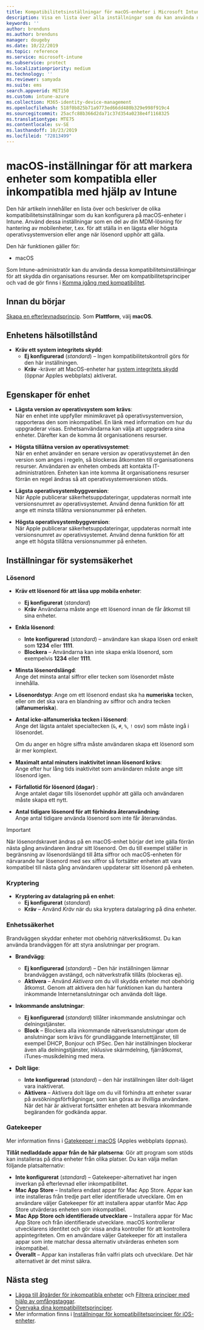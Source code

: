 ```yaml
---
title: Kompatibilitetsinställningar för macOS-enheter i Microsoft Intune – Azure | Microsoft Docs
description: Visa en lista över alla inställningar som du kan använda när du konfigurerar kompatibilitet för macOS-enheter i Microsoft Intune. Kräv Apples systemintegritetsskydd, ange begränsningar för lösenord, kräv en brandvägg, tillåt gatekeeper och mycket mer.
keywords: ''
author: brenduns
ms.author: brenduns
manager: dougeby
ms.date: 10/22/2019
ms.topic: reference
ms.service: microsoft-intune
ms.subservice: protect
ms.localizationpriority: medium
ms.technology: ''
ms.reviewer: samyada
ms.suite: ems
search.appverid: MET150
ms.custom: intune-azure
ms.collection: M365-identity-device-management
ms.openlocfilehash: 518f0b825b71a9773ed66dd480b329e998f919c4
ms.sourcegitcommit: 25acfc88b366d2da71c37d354a0238e4f1168325
ms.translationtype: MTE75
ms.contentlocale: sv-SE
ms.lasthandoff: 10/23/2019
ms.locfileid: "72813499"
---
```

# <a name="macos-settings-to-mark-devices-as-compliant-or-not-compliant-using-intune"></a>macOS-inställningar för att markera enheter som kompatibla eller inkompatibla med hjälp av Intune

Den här artikeln innehåller en lista över och beskriver de olika kompatibilitetsinställningar som du kan konfigurera på macOS-enheter i Intune. Använd dessa inställningar som en del av din MDM-lösning för hantering av mobilenheter, t.ex. för att ställa in en lägsta eller högsta operativsystemversion eller ange när lösenord upphör att gälla.

Den här funktionen gäller för:

- macOS

Som Intune-administratör kan du använda dessa kompatibilitetsinställningar för att skydda din organisations resurser. Mer om kompatibilitetsprinciper och vad de gör finns i [Komma igång med kompatibilitet](device-compliance-get-started.md).

## <a name="before-you-begin"></a>Innan du börjar

[Skapa en efterlevnadsprincip](create-compliance-policy.md#create-the-policy). Som **Plattform**, välj **macOS**.

## <a name="device-health"></a>Enhetens hälsotillstånd

- **Kräv ett system integritets skydd**:  
  - **Ej konfigurerad** (*standard*) – Ingen kompatibilitetskontroll görs för den här inställningen.
  - **Kräv** -kräver att MacOS-enheter har [system integritets skydd](https://support.apple.com/HT204899) (öppnar Apples webbplats) aktiverat.  

## <a name="device-properties"></a>Egenskaper för enhet

- **Lägsta version av operativsystem som krävs**:  
  När en enhet inte uppfyller minimikravet på operativsystemversion, rapporteras den som inkompatibel. En länk med information om hur du uppgraderar visas. Enhetsanvändarna kan välja att uppgradera sina enheter. Därefter kan de komma åt organisationens resurser.

- **Högsta tillåtna version av operativsystemet**:  
  När en enhet använder en senare version av operativsystemet än den version som anges i regeln, så blockeras åtkomsten till organisationens resurser. Användaren av enheten ombeds att kontakta IT-administratören. Enheten kan inte komma åt organisationens resurser förrän en regel ändras så att operativsystemversionen stöds.

- **Lägsta operativsystembyggversion**:  
  När Apple publicerar säkerhetsuppdateringar, uppdateras normalt inte versionsnumret av operativsystemet. Använd denna funktion för att ange ett minsta tillåtna versionsnummer på enheten.

- **Högsta operativsystembyggversion**:  
  När Apple publicerar säkerhetsuppdateringar, uppdateras normalt inte versionsnumret av operativsystemet. Använd denna funktion för att ange ett högsta tillåtna versionsnummer på enheten.

## <a name="system-security-settings"></a>Inställningar för systemsäkerhet

### <a name="password"></a>Lösenord

- **Kräv ett lösenord för att låsa upp mobila enheter**:  
  - **Ej konfigurerat** (*standard*)
  - **Kräv** Användarna måste ange ett lösenord innan de får åtkomst till sina enheter.

- **Enkla lösenord**:  
  - **Inte konfigurerad** (*standard*) – användare kan skapa lösen ord enkelt som **1234** eller **1111**.
  - **Blockera** – Användarna kan inte skapa enkla lösenord, som exempelvis **1234** eller **1111**.

- **Minsta lösenordslängd**:  
  Ange det minsta antal siffror eller tecken som lösenordet måste innehålla.

- **Lösenordstyp**: Ange om ett lösenord endast ska ha **numeriska** tecken, eller om det ska vara en blandning av siffror och andra tecken (**alfanumeriska**).

- **Antal icke-alfanumeriska tecken i lösenord**:  
  Ange det lägsta antalet specialtecken (`&`, `#`, `%`, `!` osv) som måste ingå i lösenordet.

  Om du anger en högre siffra måste användaren skapa ett lösenord som är mer komplext.

- **Maximalt antal minuters inaktivitet innan lösenord krävs**:  
  Ange efter hur lång tids inaktivitet som användaren måste ange sitt lösenord igen.

- **Förfallotid för lösenord (dagar)** :  
  Ange antalet dagar tills lösenordet upphör att gälla och användaren måste skapa ett nytt.

- **Antal tidigare lösenord för att förhindra återanvändning**:  
  Ange antal tidigare använda lösenord som inte får återanvändas.
> [!IMPORTANT]
> När lösenordskravet ändras på en macOS-enhet börjar det inte gälla förrän nästa gång användaren ändrar sitt lösenord. Om du till exempel ställer in begränsning av lösenordslängd till åtta siffror och macOS-enheten för närvarande har lösenord med sex siffror så fortsätter enheten att vara kompatibel till nästa gång användaren uppdaterar sitt lösenord på enheten.

### <a name="encryption"></a>Kryptering

- **Kryptering av datalagring på en enhet**:  
  - **Ej konfigurerat** (*standard*)
  - **Kräv** – Använd *Kräv* när du ska kryptera datalagring på dina enheter.

### <a name="device-security"></a>Enhetssäkerhet

Brandväggen skyddar enheter mot obehörig nätverksåtkomst. Du kan använda brandväggen för att styra anslutningar per program. 

- **Brandvägg**:  
  - **Ej konfigurerad** (*standard*) – Den här inställningen lämnar brandväggen avstängd, och nätverkstrafik tillåts (blockeras ej).
  - **Aktivera** – Använd *Aktivera* om du vill skydda enheter mot obehörig åtkomst. Genom att aktivera den här funktionen kan du hantera inkommande Internetanslutningar och använda dolt läge. 

- **Inkommande anslutningar**:  
  - **Ej konfigurerad** (*standard*) tillåter inkommande anslutningar och delningstjänster.
  - **Block** – Blockera alla inkommande nätverksanslutningar utom de anslutningar som krävs för grundläggande Internettjänster, till exempel DHCP, Bonjour och IPSec. Den här inställningen blockerar även alla delningstjänster, inklusive skärmdelning, fjärråtkomst, iTunes-musikdelning med mera.  

- **Dolt läge**:  
  - **Inte konfigurerad** (*standard*) – den här inställningen låter dolt-läget vara inaktiverat.
  - **Aktivera** – Aktivera dolt läge om du vill förhindra att enheter svarar på avsökningsförfrågningar, som kan göras av illvilliga användare. När det här är aktiverat fortsätter enheten att besvara inkommande begäranden för godkända appar.  

### <a name="gatekeeper"></a>Gatekeeper

Mer information finns i [Gatekeeper i macOS](https://support.apple.com/HT202491) (Apples webbplats öppnas).

**Tillåt nedladdade appar från de här platserna**: Gör att program som stöds kan installeras på dina enheter från olika platser. Du kan välja mellan följande platsalternativ:

- **Inte konfigurerat** (*standard*) – Gatekeeper-alternativet har ingen inverkan på efterlevnad eller inkompatibilitet.  
- **Mac App Store** – Installera endast appar för Mac App Store. Appar kan inte installeras från tredje part eller identifierade utvecklare. Om en användare väljer Gatekeeper för att installera appar utanför Mac App Store utvärderas enheten som inkompatibel.
- **Mac App Store och identifierade utvecklare** – Installera appar för Mac App Store och från identifierade utvecklare. macOS kontrollerar utvecklarens identitet och gör vissa andra kontroller för att kontrollera appintegriteten. Om en användare väljer Gatekeeper för att installera appar som inte matchar dessa alternativ utvärderas enheten som inkompatibel.
- **Överallt** – Appar kan installeras från valfri plats och utvecklare. Det här alternativet är det minst säkra.
 

## <a name="next-steps"></a>Nästa steg

- [Lägga till åtgärder för inkompatibla enheter](actions-for-noncompliance.md) och [Filtrera principer med hjälp av omfångstaggar](../fundamentals/scope-tags.md).
- [Övervaka dina kompatibilitetsprinciper](compliance-policy-monitor.md).
- Mer information finns i [Inställningar för kompatibilitetsprinciper för iOS-enheter](compliance-policy-create-ios.md).